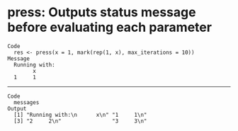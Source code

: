 # press: Outputs status message before evaluating each parameter

    Code
      res <- press(x = 1, mark(rep(1, x), max_iterations = 10))
    Message
      Running with:
            x
      1     1

---

    Code
      messages
    Output
      [1] "Running with:\n      x\n" "1     1\n"               
      [3] "2     2\n"                "3     3\n"               

